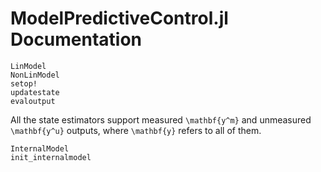 # ModelPredictiveControl.jl Documentation

```@docs
LinModel
NonLinModel
setop!
updatestate
evaloutput
```

All the state estimators support measured ``\mathbf{y^m}`` and unmeasured ``\mathbf{y^u}``
outputs, where ``\mathbf{y}`` refers to all of them.

```@docs
InternalModel
init_internalmodel
```